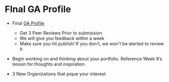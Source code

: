 # FInal GA Profile 

- Final [GA Profile](http://profiles.generalassemb.ly/profiles/new)
  - Get 3 Peer Reviews Prior to submission
  - We will give you feedback within a week
  - Make sure you hit publish! If you don't, we won't be alerted to review it 

- Begin working on and thinking about your portfolio. Reference Week 8’s lesson for thoughts and inspiration 

- 3 New Organizations that pique  your interest
